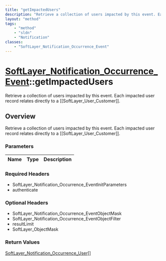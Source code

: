 ```yaml
---
title: "getImpactedUsers"
description: "Retrieve a collection of users impacted by this event. Each impacted user record relates directly to a [[SoftLayer_User_... "
layout: "method"
tags:
    - "method"
    - "sldn"
    - "Notification"
classes:
    - "SoftLayer_Notification_Occurrence_Event"
---
```

# [SoftLayer_Notification_Occurrence_Event](/reference/services/SoftLayer_Notification_Occurrence_Event)::getImpactedUsers

Retrieve a collection of users impacted by this event. Each impacted user record relates directly to a [[SoftLayer_User_Customer]].


## Overview 
Retrieve a collection of users impacted by this event. Each impacted user record relates directly to a [[SoftLayer_User_Customer]].

### Parameters 
|Name | Type | Description |
| --- | --- | --- |


### Required Headers
* SoftLayer_Notification_Occurrence_EventInitParameters
* authenticate

### Optional Headers
* SoftLayer_Notification_Occurrence_EventObjectMask
* SoftLayer_Notification_Occurrence_EventObjectFilter
* resultLimit
* SoftLayer_ObjectMask

### Return Values
<a href='/reference/datatypes/SoftLayer_Notification_Occurrence_User'>SoftLayer_Notification_Occurrence_User[] </a>

